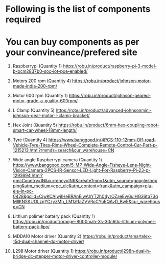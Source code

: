 # Following is the list of components required

# You can buy components as per your convineance/prefered site

1. Raspberrypi (Quantity 1)
https://robu.in/product/raspberry-pi-3-model-b-bcm2837b0-soc-iot-poe-enabled/

2. Motors 200 rpm (Quantity 4)
https://robu.in/product/johnson-motor-made-india-200-rpm/

3. Motor 600 rpm (Quantity 1)
https://robu.in/product/johnson-geared-motor-grade-a-quality-600rpm/

4. L Clamp (Quantity 5)
https://robu.in/product/advanced-johnsonmini-johnson-gear-motor-l-clamp-bracket/

5. Hex Joint (Quantity 5)
https://robu.in/product/6mm-hex-coupling-robot-smart-car-wheel-18mm-length/

6. Tyre (Quantity 4)
https://www.banggood.in/4PCS-110-12mm-Off-road-Vehicle-Tyre-Tires-Rims-Wheel-Complete-Remote-Control-Car-Part-p-1215213.html?rmmds=search&cur_warehouse=CN

7. Wide angle Raspberrypi camera (Quantity 1)
https://www.banggood.com/5-MP-Wide-Angle-Fisheye-Lens-Night-Vision-Camera-2PCS-IR-Sensor-LED-Light-For-Raspberry-Pi-23-p-1293694.html?gmcCountry=IN&currency=INR&createTmp=1&utm_source=googleshopping&utm_medium=cpc_elc&utm_content=frank&utm_campaign=pla-ele-in-pc-0428&gclid=CjwKCAjwjIHeBRAnEiwAhYT2h04yrOZaeEw6uIHG36tq73qMllKNSKUOLzqYCzyzMh_LM1zI1aZVVRoCYuEQAvD_BwE&cur_warehouse=CN

8. Lithium polimer battery pack (Quantity 1)
https://robu.in/product/orange-8000mah-3s-30c60c-lithium-polymer-battery-pack-lipo/

9. MDDA10 Motor driver (Quantity 2)
https://robu.in/product/smartelex-15d-dual-channel-dc-motor-driver/

10. L298 Motor driver (Quantity 1)
https://robu.in/product/l298n-dual-h-bridge-dc-stepper-motor-driver-controller-module/
